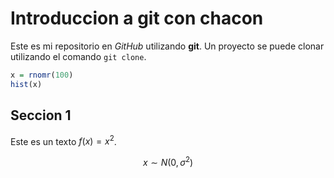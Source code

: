 # Introduccion a git con chacon

Este es mi repositorio en *GitHub* utilizando **git**. Un proyecto se puede clonar utilizando el comando `git clone`.

```r
x = rnomr(100)
hist(x)
```

## Seccion 1

Este es un texto $f(x) = x^2$.

$$x \sim N(0,\sigma^2) $$